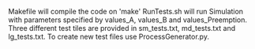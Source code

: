 Makefile will compile the code on 'make' RunTests.sh will run Simulation with parameters specified by values_A, values_B and values_Preemption. Three different test tiles are provided in sm_tests.txt, md_tests.txt and lg_tests.txt. To create new test files use ProcessGenerator.py.
